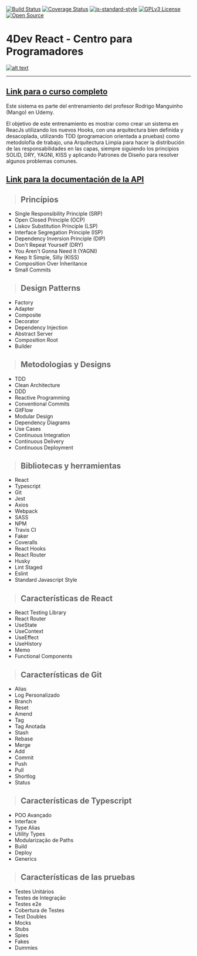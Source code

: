 [![Build Status](https://travis-ci.org/noelspa37/clean-react.svg?branch=master)](https://travis-ci.org/noelspa37/clean-react)
[![Coverage Status](https://coveralls.io/repos/github/noelspa37/clean-react/badge.svg?branch=master)](https://coveralls.io/github/noelspa37/clean-react?branch=master)
[![js-standard-style](https://img.shields.io/badge/code%20style-standard-brightgreen.svg)](http://standardjs.com)
[![GPLv3 License](https://img.shields.io/badge/License-GPL%20v3-yellow.svg)](https://opensource.org/licenses/)
[![Open Source](https://badges.frapsoft.com/os/v1/open-source.svg?v=103)](https://opensource.org/)

# **4Dev React - Centro para Programadores**

[![alt text](./public/img/course-logo.png "Link para el entrenamiento")](https://www.udemy.com/course/)

---

## [**Link para o curso completo**](https://www.udemy.com/course/)

Este sistema es parte del entrenamiento del profesor Rodrigo Manguinho (Mango) en Udemy.


El objetivo de este entrenamiento es mostrar como crear un sistema en ReacJs utilizando los nuevos Hooks, con una arquitectura bien definida y desacoplada, utilizando TDD (programacion orientada a pruebas) como metodolofía de trabajo, una Arquitectura Limpia para hacer la distribución de las responsabilidades en las capas, siempre siguiendo los principios SOLID, DRY, YAGNI, KISS y aplicando Patrones de Diseño para resolver algunos problemas comunes.

## [**Link para la documentación de la API**](http://fordevs.herokuapp.com/api-docs)

> ## Princípios

* Single Responsibility Principle (SRP)
* Open Closed Principle (OCP)
* Liskov Substitution Principle (LSP)
* Interface Segregation Principle (ISP)
* Dependency Inversion Principle (DIP)
* Don't Repeat Yourself (DRY)
* You Aren't Gonna Need It (YAGNI)
* Keep It Simple, Silly (KISS)
* Composition Over Inheritance
* Small Commits

> ## Design Patterns

* Factory
* Adapter
* Composite
* Decorator
* Dependency Injection
* Abstract Server
* Composition Root
* Builder

> ## Metodologias y Designs

* TDD
* Clean Architecture
* DDD
* Reactive Programming
* Conventional Commits
* GitFlow
* Modular Design
* Dependency Diagrams
* Use Cases
* Continuous Integration
* Continuous Delivery
* Continuous Deployment

> ## Bibliotecas y herramientas

* React
* Typescript
* Git
* Jest
* Axios
* Webpack
* SASS
* NPM
* Travis CI
* Faker
* Coveralls
* React Hooks
* React Router
* Husky
* Lint Staged
* Eslint
* Standard Javascript Style

> ## Características de React

* React Testing Library
* React Router
* UseState
* UseContext
* UseEffect
* UseHistory
* Memo
* Functional Components

> ## Características de Git

* Alias
* Log Personalizado
* Branch
* Reset
* Amend
* Tag
* Tag Anotada
* Stash
* Rebase
* Merge
* Add
* Commit
* Push
* Pull
* Shortlog
* Status

> ## Características de Typescript

* POO Avançado
* Interface
* Type Alias
* Utility Types
* Modularização de Paths
* Build
* Deploy
* Generics

> ## Características de las pruebas

* Testes Unitários
* Testes de Integração
* Testes e2e
* Cobertura de Testes
* Test Doubles
* Mocks
* Stubs
* Spies
* Fakes
* Dummies